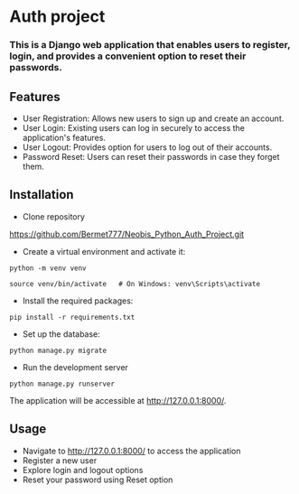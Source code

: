 # Auth project
###  This is a Django web application that enables users to  register, login, and provides a convenient option to reset their passwords. 

## Features

- User Registration: Allows new users to sign up and create an account.
- User Login: Existing users can log in securely to access the application's features.
- User Logout: Provides option for users to log out of their accounts.
- Password Reset: Users can reset their passwords in case they forget them.

## Installation

- Clone repository

https://github.com/Bermet777/Neobis_Python_Auth_Project.git

- Create a virtual environment and activate it:

```python -m venv venv```

```source venv/bin/activate   # On Windows: venv\Scripts\activate```
- Install the required packages:

```pip install -r requirements.txt```

- Set up the database:

```python manage.py migrate```

- Run the development server

```python manage.py runserver```

The application will be accessible at http://127.0.0.1:8000/.

## Usage

- Navigate to http://127.0.0.1:8000/ to access the application
- Register a new user
- Explore login and logout options
- Reset your password using Reset option





